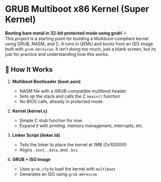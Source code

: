 # GRUB Multiboot x86 Kernel (Super Kernel)

**Booting bare metal in 32-bit protected mode using grub!** 🔥  
This project is a starting point for building a Multiboot-compliant kernel using GRUB, NASM, and C. It runs in QEMU and boots from an ISO image built with `grub-mkrescue`.
It isn't doing too much, just a blank screen, but its just for practice and understanding how this works.

## 🧠 How It Works

1. **Multiboot Bootloader (boot.asm)**  
   - NASM file with a GRUB-compatible multiboot header  
   - Sets up the stack and calls the C `kmain()` function  
   - No BIOS calls, already in protected mode

2. **Kernel (kernel.c)**  
   - Simple C stub function for now  
   - Expand it with printing, memory management, interrupts, etc.

3. **Linker Script (linker.ld)**  
   - Tells the linker to place the kernel at 1MB (0x100000)  
   - Aligns `.text`, `.data`, and `.bss`

4. **GRUB + ISO Image**  
   - Uses `grub.cfg` to load the kernel with `multiboot`  
   - Generates an ISO using `grub-mkrescue`